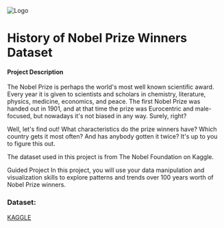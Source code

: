 
![Logo](https://www.aljazeera.com/wp-content/uploads/2021/10/INTERACTIVE-Nobel-Prize-Categories.png?w=770&resize=770%2C770)


#  History of Nobel Prize Winners Dataset

#### Project Description
The Nobel Prize is perhaps the world's most well known scientific award. Every year it is given to scientists and scholars in chemistry, literature, physics, medicine, economics, and peace. The first Nobel Prize was handed out in 1901, and at that time the prize was Eurocentric and male-focused, but nowadays it's not biased in any way. Surely, right?

Well, let's find out! What characteristics do the prize winners have? Which country gets it most often? And has anybody gotten it twice? It's up to you to figure this out.

The dataset used in this project is from The Nobel Foundation on Kaggle.

Guided Project
In this project, you will use your data manipulation and visualization skills to explore patterns and trends over 100 years worth of Nobel Prize winners.


### Dataset:

[KAGGLE](https://www.kaggle.com/datasets/nobelfoundation/nobel-laureates)


